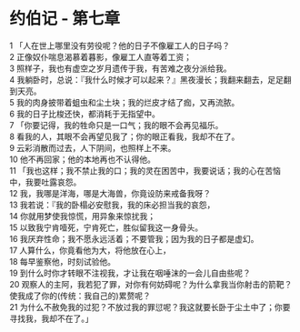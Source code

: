 # 约伯记 - 第七章
  
 1 「人在世上哪里没有劳役呢？他的日子不像雇工人的日子吗？  
 2 正像奴仆喘息渴慕着暮影，像雇工人直等着工资；  
 3 照样子，我也有虚空之岁月遗传于我，有苦难之夜分派给我。  
 4 我躺卧时，总说：『我什么时候才可以起来？』黑夜漫长；我翻来翻去，足足翻到天亮。  
 5 我的肉身披带着蛆虫和尘土块；我的烂皮才结了痂，又再流脓。  
 6 我的日子比梭还快，都消耗于无指望中。  
 7 「你要记得，我的牲命只是一口气；我的眼不会再见福乐。  
 8 看我的人，其眼不会再望见我了；你的眼正看我，我却不在了。  
 9 云彩消散而过去，人下阴间，也照样上不来。  
 10 他不再回家；他的本地再也不认得他。  
 11 「我也这样；我不禁止我的口；我的灵在困苦中，我要说话；我的心在苦恼中，我要吐露哀怨。  
 12 我，我哪是洋海，哪是大海兽，你竟设防来戒备我呀？  
 13 我若说：『我的卧榻必安慰我，我的床必担当我的哀怨，  
 14 你就用梦使我惊慌，用异象来惊扰我；  
 15 以致我宁肯噎死，宁肯死亡，胜似留我这一身骨头。  
 16 我厌弃性命；我不愿永远活着；不要管我；因为我的日子都是虚幻。  
 17 人算什么，你竟看他为大，将他放在心上，  
 18 每早鉴察他，时刻试验他。  
 19 到什么时你才转眼不注视我，才让我在咽唾沫的一会儿自由些呢？  
 20 观察人的主阿，我若犯了罪，对你有何妨碍呢？为什么拿我当你射击的箭靶？使我成了你的(传统：我自己的)累赘呢？  
 21 为什么不赦免我的过犯？不放过我的罪愆呢？我这就要长卧于尘土中了；你要寻找我，我却不在了。」